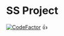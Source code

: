# SS Project

[![CodeFactor](https://www.codefactor.io/repository/github/reader8765/ss-project/badge/master)](https://www.codefactor.io/repository/github/reader8765/ss-project/overview/master)
:thumbsup:

